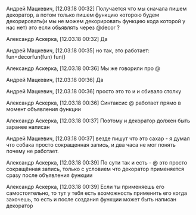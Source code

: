 
Андрей Мацкевич, [12.03.18 00:32]
Получается что мы сначала пишем декоратор, а потом только пишем функцию которою будем декорировать(и мы не можем декорировать функцию кода которой у нас нет) это если обьявлять через @decor ?

Александр Аскерка, [12.03.18 00:32]
Да

Андрей Мацкевич, [12.03.18 00:35]
но так, это работает:
fun=decorfun(fun)
fun()

Александр Аскерка, [12.03.18 00:36]
Мы же говорили про @

Андрей Мацкевич, [12.03.18 00:36]
Да

Андрей Мацкевич, [12.03.18 00:36]
просто это то и и сбивало столку

Александр Аскерка, [12.03.18 00:36]
Синтаксис @ работает прямо в момент объявления функции

Александр Аскерка, [12.03.18 00:37]
Поэтому и декоратор должен быть заранее написан

Андрей Мацкевич, [12.03.18 00:37]
везде пишут что это сахар - я думал что собака просто сокращенная запись, и два часа не мог понять почему не работает.

Александр Аскерка, [12.03.18 00:39]
По сути так и есть - @ это просто сокращённая запись, только с условием что декоратор применяется сразу после объявления функции

Александр Аскерка, [12.03.18 00:39]
Если ты применяешь его самостоятельно, то тут у тебя есть возможность применить его когда захочешь, то есть и после создания функции может быть написан декоратор
